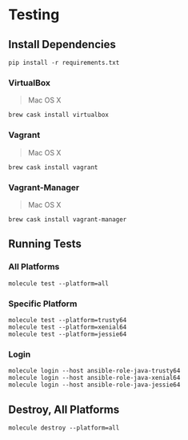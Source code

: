
# Testing

## Install Dependencies

~~~
pip install -r requirements.txt
~~~

### VirtualBox

> Mac OS X

~~~
brew cask install virtualbox
~~~

### Vagrant

> Mac OS X

~~~
brew cask install vagrant
~~~

### Vagrant-Manager

> Mac OS X

~~~
brew cask install vagrant-manager
~~~

## Running Tests

### All Platforms

~~~
molecule test --platform=all
~~~

### Specific Platform

~~~
molecule test --platform=trusty64
molecule test --platform=xenial64
molecule test --platform=jessie64
~~~

### Login

~~~
molecule login --host ansible-role-java-trusty64
molecule login --host ansible-role-java-xenial64
molecule login --host ansible-role-java-jessie64
~~~

## Destroy, All Platforms

~~~
molecule destroy --platform=all
~~~
